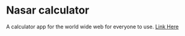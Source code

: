 # Nasar calculator
A calculator app for the world wide web for everyone to use.
[Link Here](https://www.google.com)
